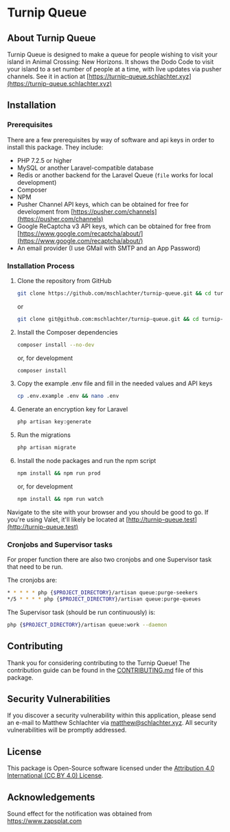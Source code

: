 # Turnip Queue

## About Turnip Queue

Turnip Queue is designed to make a queue for people wishing to visit your island in Animal Crossing: New Horizons. It shows the Dodo Code to visit your island to a set number of people at a time, with live updates via pusher channels. See it in action at [https://turnip-queue.schlachter.xyz](https://turnip-queue.schlachter.xyz)

## Installation

### Prerequisites

There are a few prerequisites by way of software and api keys in order to install this package. They include:

- PHP 7.2.5 or higher
- MySQL or another Laravel-compatible database
- Redis or another backend for the Laravel Queue (`file` works for local development)
- Composer
- NPM
- Pusher Channel API keys, which can be obtained for free for development from [https://pusher.com/channels](https://pusher.com/channels)
- Google ReCaptcha v3 API keys, which can be obtained for free from [https://www.google.com/recaptcha/about/](https://www.google.com/recaptcha/about/)
- An email provider (I use GMail with SMTP and an App Password)

### Installation Process

1)  Clone the repository from GitHub
    ```sh
    git clone https://github.com/mschlachter/turnip-queue.git && cd turnip-queue
    ```
    or
    ```sh
    git clone git@github.com:mschlachter/turnip-queue.git && cd turnip-queue
    ```

2)  Install the Composer dependencies
    ```sh
    composer install --no-dev
    ```
    or, for development
    ```sh
    composer install
    ```

3)  Copy the example .env file and fill in the needed values and API keys
    ```sh
    cp .env.example .env && nano .env
    ```

4)  Generate an encryption key for Laravel
    ```sh
    php artisan key:generate
    ```

5)  Run the migrations
    ```sh
    php artisan migrate
    ```

6)  Install the node packages and run the npm script
    ```sh
    npm install && npm run prod
    ```
    or, for development
    ```sh
    npm install && npm run watch
    ```

Navigate to the site with your browser and you should be good to go. If you're using Valet, it'll likely be located at [http://turnip-queue.test](http://turnip-queue.test)

### Cronjobs and Supervisor tasks

For proper function there are also two cronjobs and one Supervisor task that need to be run.

The cronjobs are:
```sh
* * * * * php {$PROJECT_DIRECTORY}/artisan queue:purge-seekers
*/5 * * * * php {$PROJECT_DIRECTORY}/artisan queue:purge-queues

```

The Supervisor task (should be run continuously) is:
```sh
php {$PROJECT_DIRECTORY}/artisan queue:work --daemon
```

## Contributing

Thank you for considering contributing to the Turnip Queue! The contribution guide can be found in the [CONTRIBUTING.md](CONTRIBUTING.md) file of this package.

## Security Vulnerabilities

If you discover a security vulnerability within this application, please send an e-mail to Matthew Schlachter via [matthew@schlachter.xyz](mailto:matthew@schlachter.xyz). All security vulnerabilities will be promptly addressed.

## License

This package is Open-Source software licensed under the [Attribution 4.0 International (CC BY 4.0) License](https://creativecommons.org/licenses/by/4.0/).

## Acknowledgements

Sound effect for the notification was obtained from <a href="https://www.zapsplat.com">https://www.zapsplat.com</a>
